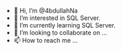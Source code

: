 - 👋 Hi, I’m @4bdullahNa
- 👀 I’m interested in SQL Server.
- 🌱 I’m currently learning SQL Server.
- 💞️ I’m looking to collaborate on ...
- 📫 How to reach me ...

<!---
4bdullahNa/4bdullahNa is a ✨ special ✨ repository because its `README.md` (this file) appears on your GitHub profile.
You can click the Preview link to take a look at your changes.
--->
